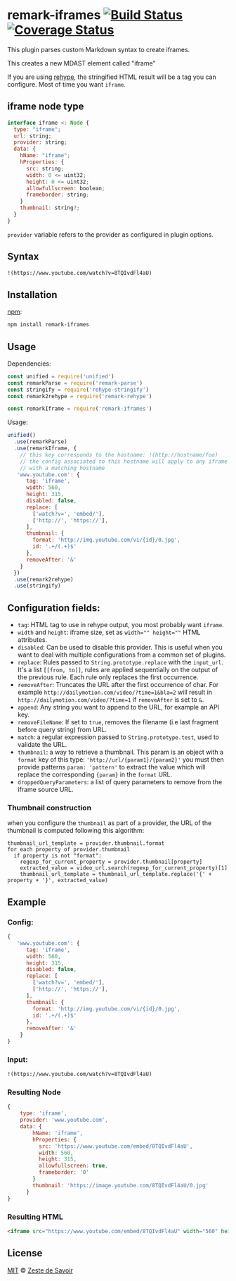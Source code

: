 # remark-iframes [![Build Status][build-badge]][build-status] [![Coverage Status][coverage-badge]][coverage-status]

This plugin parses custom Markdown syntax to create iframes.

This creates a new MDAST element called "iframe"

If you are using [rehype][rehype], the stringified HTML result will be a tag you can configure. Most of time you want `iframe`.

## iframe node type

```javascript
interface iframe <: Node {
  type: "iframe";
  url: string;
  provider: string;
  data: {
    hName: "iframe";
    hProperties: {
      src: string;
      width: 0 <= uint32;
      height: 0 <= uint32;
      allowfullscreen: boolean;
      frameborder: string;
    }
    thumbnail: string?;
  }
}
```

`provider` variable refers to the provider as configured in plugin options.

## Syntax

```markdown
!(https://www.youtube.com/watch?v=8TQIvdFl4aU)
```

## Installation

[npm][npm]:

```bash
npm install remark-iframes
```

## Usage

Dependencies:

```javascript
const unified = require('unified')
const remarkParse = require('remark-parse')
const stringify = require('rehype-stringify')
const remark2rehype = require('remark-rehype')

const remarkIframe = require('remark-iframes')
```

Usage:

```javascript
unified()
  .use(remarkParse)
  .use(remarkIframe, {
    // this key corresponds to the hostname: !(http://hostname/foo)
    // the config associated to this hostname will apply to any iframe
    // with a matching hostname
   'www.youtube.com': {
      tag: 'iframe',
      width: 560,
      height: 315,
      disabled: false,
      replace: [
        ['watch?v=', 'embed/'],
        ['http://', 'https://'],
      ],
      thumbnail: {
        format: 'http://img.youtube.com/vi/{id}/0.jpg',
        id: '.+/(.+)$'
      },
      removeAfter: '&'
    }
  })
  .use(remark2rehype)
  .use(stringify)
```

## Configuration fields:

- `tag`: HTML tag to use in rehype output, you most probably want `iframe`.
- `width` and `height`: iframe size, set as `width="" height=""` HTML attributes.
- `disabled`: Can be used to disable this provider. This is useful when you want to deal with multiple configurations from a common set of plugins.
- `replace`: Rules passed to `String.prototype.replace` with the `input_url`. It's a list `[[from, to]]`, rules are applied sequentially on the output of the previous rule. Each rule only replaces the first occurrence.
- `removeAfter`: Truncates the URL after the first occurrence of char. For example `http://dailymotion.com/video/?time=1&bla=2` will result in `http://dailymotion.com/video/?time=1` if `removeAfter` is set to `&`.
- `append`: Any string you want to append to the URL, for example an API key.
- `removeFileName`: If set to `true`, removes the filename (i.e last fragment before query string) from URL.
- `match`: a regular expression passed to `String.prototype.test`, used to validate the URL.
- `thumbnail`: a way to retrieve a thumbnail. This param is an object with a `format` key of this type: `'http://url/{param1}/{param2}'` you must then provide patterns `param: 'pattern'` to extract the value which will replace the corresponding `{param}` in the `format` URL.
- `droppedQueryParameters`: a list of query parameters to remove from the iframe source URL.

### Thumbnail construction

when you configure the `thumbnail` as part of a provider, the URL of the thumbnail is computed following this algorithm:

```
thumbnail_url_template = provider.thumbnail.format
for each property of provider.thumbnail
  if property is not "format":
    regexp_for_current_property = provider.thumbnail[property]
    extracted_value = video_url.search(regexp_for_current_property)[1]
    thumbnail_url_template = thumbnail_url_template.replace('{' + property + '}', extracted_value)
```

## Example

### Config:

```javascript
{
   'www.youtube.com': {
      tag: 'iframe',
      width: 560,
      height: 315,
      disabled: false,
      replace: [
        ['watch?v=', 'embed/'],
        ['http://', 'https://'],
      ],
      thumbnail: {
        format: 'http://img.youtube.com/vi/{id}/0.jpg',
        id: '.+/(.+)$'
      },
      removeAfter: '&'
    }
}
```

### Input:

```markdown
!(https://www.youtube.com/watch?v=8TQIvdFl4aU)
```

### Resulting Node

```javascript
{
    type: 'iframe',
    provider: 'www.youtube.com',
    data: {
        hName: 'iframe',
        hProperties: {
          src: 'https://www.youtube.com/embed/8TQIvdFl4aU',
          width: 560,
          height: 315,
          allowfullscreen: true,
          frameborder: '0'
        }
        thumbnail: 'https://image.youtube.com/8TQIvdFl4aU/0.jpg'
      }
}
```

### Resulting HTML

```html
<iframe src="https://www.youtube.com/embed/8TQIvdFl4aU" width="560" height="315"></iframe>
```

## License

[MIT][license] © [Zeste de Savoir][zds]

<!-- Definitions -->

[build-badge]: https://img.shields.io/travis/zestedesavoir/zmarkdown.svg

[build-status]: https://travis-ci.org/zestedesavoir/zmarkdown

[coverage-badge]: https://img.shields.io/coveralls/zestedesavoir/zmarkdown.svg

[coverage-status]: https://coveralls.io/github/zestedesavoir/zmarkdown

[license]: https://github.com/zestedesavoir/zmarkdown/blob/master/packages/remark-iframes/LICENSE-MIT

[zds]: https://zestedesavoir.com

[npm]: https://www.npmjs.com/package/remark-iframes

[rehype]: https://github.com/wooorm/rehype
